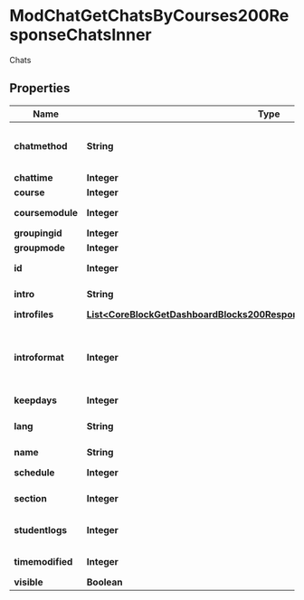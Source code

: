 

# ModChatGetChatsByCourses200ResponseChatsInner

Chats

## Properties

| Name | Type | Description | Notes |
|------------ | ------------- | ------------- | -------------|
|**chatmethod** | **String** | chat method (sockets, ajax, header_js) |  [optional] |
|**chattime** | **Integer** | chat time |  [optional] |
|**course** | **Integer** | Course id |  [optional] |
|**coursemodule** | **Integer** | Course module id |  [optional] |
|**groupingid** | **Integer** | Group id |  [optional] |
|**groupmode** | **Integer** | Group mode |  [optional] |
|**id** | **Integer** | Activity instance id |  [optional] |
|**intro** | **String** | Activity introduction |  [optional] |
|**introfiles** | [**List&lt;CoreBlockGetDashboardBlocks200ResponseBlocksInnerContentsFilesInner&gt;**](CoreBlockGetDashboardBlocks200ResponseBlocksInnerContentsFilesInner.md) |  |  [optional] |
|**introformat** | **Integer** | intro format (1 &#x3D; HTML, 0 &#x3D; MOODLE, 2 &#x3D; PLAIN, or 4 &#x3D; MARKDOWN) |  [optional] |
|**keepdays** | **Integer** | keep days |  [optional] |
|**lang** | **String** | Forced activity language |  [optional] |
|**name** | **String** | Activity name |  [optional] |
|**schedule** | **Integer** | schedule type |  [optional] |
|**section** | **Integer** | Course section id |  [optional] |
|**studentlogs** | **Integer** | student logs visible to everyone |  [optional] |
|**timemodified** | **Integer** | time of last modification |  [optional] |
|**visible** | **Boolean** | Visible |  [optional] |



